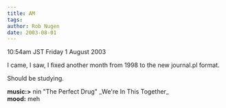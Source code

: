 ```yaml
---
title: AM
tags: 
author: Rob Nugen
date: 2003-08-01
---
```


<p class=date>10:54am JST Friday 1 August 2003</p>

<p>I came, I saw, I fixed another month from 1998 to the new
journal.pl format.</p>

<p>Should be studying.</p>

<p><b>music:></b> nin "The Perfect Drug" _We're In This Together_
<br><b>mood:</b> meh</p>
